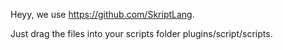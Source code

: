 Heyy, we use https://github.com/SkriptLang.


Just drag the files into your scripts folder plugins/script/scripts.
